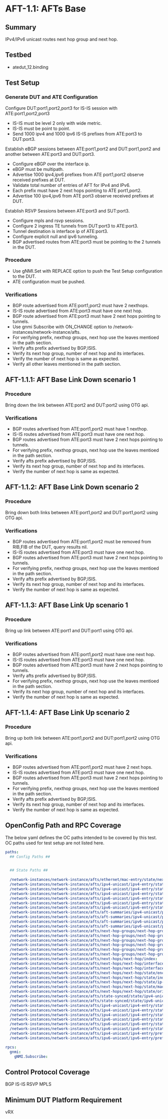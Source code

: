 # AFT-1.1: AFTs Base

## Summary

IPv4/IPv6 unicast routes next hop group and next hop.

## Testbed

* atedut_12.binding

## Test Setup

### Generate DUT and ATE Configuration

Configure DUT:port1,port2,port3 for IS-IS session with ATE:port1,port2,port3
*   IS-IS must be level 2 only with wide metric.
*   IS-IS must be point to point.
*   Send 1000 ipv4 and 1000 ipv6 IS-IS prefixes from ATE:port3 to DUT:port3.


Establish eBGP sessions between ATE:port1,port2 and DUT:port1,port2 and another between ATE:port3 and DUT:port3.
*   Configure eBGP over the interface ip.
*   eBGP must be multipath.
*   Advertise 1000 ipv4,ipv6 prefixes from ATE port1,port2 observe received prefixes at DUT.
*   Validate total number of entries of AFT for IPv4 and IPv6.
*   Each prefix must have 2 next hops pointing to ATE port1,port2.
*   Advertise 100 ipv4,ipv6 from ATE port3 observe received prefixes at DUT.

Establish RSVP Sessions between ATE:port3 and SUT:port3.
*   Configure mpls and rsvp sessions.
*   Configure 2 ingress TE tunnels from DUT:port3 to ATE:port3.
*   Tunnel destination is interface ip of ATE:port3.
*   Configure explicit null and ipv6 tunneling.
*   BGP advertised routes from ATE:port3 must be pointing to the 2 tunnels in the DUT.

### Procedure

*   Use gNMI.Set with REPLACE option to push the Test Setup configuration to the DUT.
*   ATE configuration must be pushed.

### Verifications

*   BGP route advertised from ATE:port1,port2 must have 2 nexthops.
*   IS-IS route advertised from ATE:port3 must have one next hop.
*   BGP route advertised from ATE:port3 must have 2 next hops pointing to tunnels.
*   Use gnmi Subscribe with ON_CHANGE option to /network-instances/network-instance/afts.
*   For verifying prefix, nexthop groups, next hop use the leaves mentioed in the path section.
*   Verify afts prefix advertised by BGP,ISIS.
*   Verify its next hop group, number of next hop and its interfaces.
*   Verify the number of next hop is same as expected.
*   Verify all other leaves mentioned in the path section.


## AFT-1.1.1: AFT Base Link Down scenario 1

### Procedure

Bring down the link between ATE:port2 and DUT:port2 using OTG api.

### Verifications

*   BGP routes advertised from ATE:port1,port2 must have 1 nexthop.
*   IS-IS routes advertised from ATE:port3 must have one next hop.
*   BGP routes advertised from ATE:port3 must have 2 next hops pointing to tunnels.
*   For verifying prefix, nexthop groups, next hop use the leaves mentioed in the path section.
*   Verify afts prefix advertised by BGP,ISIS.
*   Verify its next hop group, number of next hop and its interfaces.
*   Verify the number of next hop is same as expected.

## AFT-1.1.2: AFT Base Link Down scenario 2

### Procedure

Bring down both links between ATE:port1,port2 and DUT:port1,port2 using OTG api.

### Verifications

*   BGP routes advertised from ATE:port1,port2 must be removed from RIB,FIB of the DUT, query results nil.
*   IS-IS routes advertised from ATE:port3 must have one next hop.
*   BGP routes advertised from ATE:port3 must have 2 next hops pointing to tunnels.
*   For verifying prefix, nexthop groups, next hop use the leaves mentioed in the path section.
*   Verify afts prefix advertised by BGP,ISIS.
*   Verify its next hop group, number of next hop and its interfaces.
*   Verify the number of next hop is same as expected.

## AFT-1.1.3: AFT Base Link Up scenario 1

### Procedure

Bring up link between ATE:port1 and DUT:port1 using OTG api.

### Verifications

*   BGP routes advertised from ATE:port1,port2 must have one next hop.
*   IS-IS routes advertised from ATE:port3 must have one next hop.
*   BGP routes advertised from ATE:port3 must have 2 next hops pointing to tunnels.
*   Verify afts prefix advertised by BGP,ISIS.
*   For verifying prefix, nexthop groups, next hop use the leaves mentioed in the path section.
*   Verify its next hop group, number of next hop and its interfaces.
*   Verify the number of next hop is same as expected.

## AFT-1.1.4: AFT Base Link Up scenario 2

### Procedure

Bring up both link between ATE:port1,port2 and DUT:port1,port2 using OTG api.

### Verifications

*   BGP routes advertised from ATE:port1,port2 must have 2 next hops.
*   IS-IS routes advertised from ATE:port3 must have one next hop.
*   BGP routes advertised from ATE:port3 must have 2 next hops pointing to tunnels.
*   For verifying prefix, nexthop groups, next hop use the leaves mentioed in the path section.
*   Verify afts prefix advertised by BGP,ISIS.
*   Verify its next hop group, number of next hop and its interfaces.
*   Verify the number of next hop is same as expected.

## OpenConfig Path and RPC Coverage

The below yaml defines the OC paths intended to be covered by this test.  OC paths used for test setup are not listed here.

```yaml
paths:
  ## Config Paths ##

 
  ## State Paths ##
 
  /network-instances/network-instance/afts/ethernet/mac-entry/state/next-hop-group:
  /network-instances/network-instance/afts/ipv4-unicast/ipv4-entry/state/next-hop-group:
  /network-instances/network-instance/afts/ipv4-unicast/ipv4-entry/state/origin-protocol:
  /network-instances/network-instance/afts/ipv4-unicast/ipv4-entry/state/prefix:
  /network-instances/network-instance/afts/ipv6-unicast/ipv6-entry/state/next-hop-group:
  /network-instances/network-instance/afts/ipv6-unicast/ipv6-entry/state/origin-protocol:
  /network-instances/network-instance/afts/ipv6-unicast/ipv6-entry/state/prefix:
  /network-instances/network-instance/afts/aft-summaries/ipv4-unicast/protocols/protocol/state/origin-protocol:
  /network-instances/network-instance/afts/aft-summaries/ipv4-unicast/protocols/protocol/state/counters/aft-entries:
  /network-instances/network-instance/afts/aft-summaries/ipv6-unicast/protocols/protocol/state/origin-protocol:
  /network-instances/network-instance/afts/aft-summaries/ipv6-unicast/protocols/protocol/state/counters/aft-entries:
  /network-instances/network-instance/afts/next-hop-groups/next-hop-group/id:
  /network-instances/network-instance/afts/next-hop-groups/next-hop-group/next-hops/next-hop/index:
  /network-instances/network-instance/afts/next-hop-groups/next-hop-group/next-hops/next-hop/state/index:
  /network-instances/network-instance/afts/next-hop-groups/next-hop-group/next-hops/next-hop/state/weight:
  /network-instances/network-instance/afts/next-hop-groups/next-hop-group/state/backup-next-hop-group:
  /network-instances/network-instance/afts/next-hop-groups/next-hop-group/state/id:
  /network-instances/network-instance/afts/next-hops/next-hop/index:
  /network-instances/network-instance/afts/next-hops/next-hop/interface-ref/state/interface:
  /network-instances/network-instance/afts/next-hops/next-hop/interface-ref/state/subinterface:
  /network-instances/network-instance/afts/next-hops/next-hop/state/encapsulate-header:
  /network-instances/network-instance/afts/next-hops/next-hop/state/index:
  /network-instances/network-instance/afts/next-hops/next-hop/state/ip-address:
  /network-instances/network-instance/afts/next-hops/next-hop/state/mac-address:
  /network-instances/network-instance/afts/next-hops/next-hop/state/origin-protocol:
  /network-instances/network-instance/afts/state-synced/state/ipv4-unicast:
  /network-instances/network-instance/afts/state-synced/state/ipv6-unicast:
  /network-instances/network-instance/afts/ipv4-unicast/ipv4-entry/state/entry-metadata:
  /network-instances/network-instance/afts/ipv4-unicast/ipv4-entry/state/next-hop-group-network-instance:
  /network-instances/network-instance/afts/ipv4-unicast/ipv4-entry/state/origin-network-instance:
  /network-instances/network-instance/afts/ipv6-unicast/ipv6-entry/state/entry-metadata:
  /network-instances/network-instance/afts/ipv6-unicast/ipv6-entry/state/next-hop-group-network-instance:
  /network-instances/network-instance/afts/ipv6-unicast/ipv6-entry/state/origin-network-instance:
  /network-instances/network-instance/afts/ipv4-unicast/ipv4-entry/prefix:
  /network-instances/network-instance/afts/ipv6-unicast/ipv6-entry/prefix:

rpcs:
  gnmi:
    gNMI.Subscribe:
```

## Control Protocol Coverage

BGP
IS-IS
RSVP
MPLS

## Minimum DUT Platform Requirement

vRX
